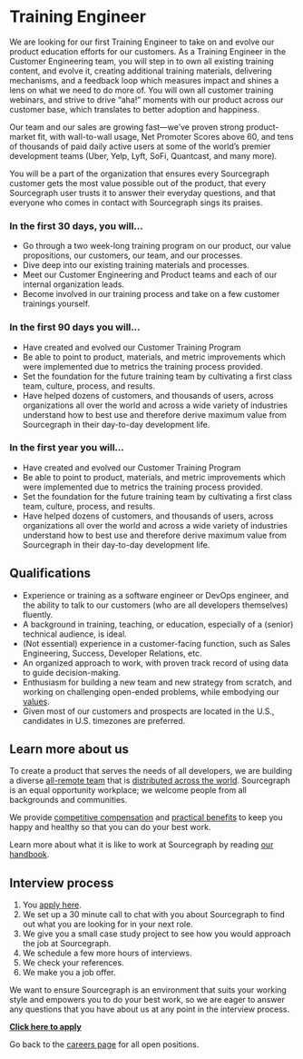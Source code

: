 # Training Engineer

We are looking for our first Training Engineer to take on and evolve our product education efforts for our customers. As a Training Engineer in the Customer Engineering team, you will step in to own all existing training content, and evolve it, creating additional training materials, delivering mechanisms, and a feedback loop which measures impact and shines a lens on what we need to do more of. You will own all customer training webinars, and strive to drive “aha!” moments with our product across our customer base, which translates to better adoption and happiness. 

Our team and our sales are growing fast—we’ve proven strong product-market fit, with wall-to-wall usage, Net Promoter Scores above 60, and tens of thousands of paid daily active users at some of the world’s premier development teams (Uber, Yelp, Lyft, SoFi, Quantcast, and many more).

You will be a part of the organization that ensures every Sourcegraph customer gets the most value possible out of the product, that every Sourcegraph user trusts it to answer their everyday questions, and that everyone who comes in contact with Sourcegraph sings its praises.

### In the first 30 days, you will…

- Go through a two week-long training program on our product, our value propositions, our customers, our team, and our processes.
- Dive deep into our existing training materials and processes.
- Meet our Customer Engineering and Product teams and each of our internal organization leads.
- Become involved in our training process and take on a few customer trainings yourself.


### In the first 90 days you will…

- Have created and evolved our Customer Training Program
- Be able to point to product, materials, and metric improvements which were implemented due to metrics the training process provided.
- Set the foundation for the future training team by cultivating a first class team, culture, process, and results.
- Have helped dozens of customers, and thousands of users, across organizations all over the world and across a wide variety of industries understand how to best use and therefore derive maximum value from Sourcegraph in their day-to-day development life.

### In the first year you will…

- Have created and evolved our Customer Training Program
- Be able to point to product, materials, and metric improvements which were implemented due to metrics the training process provided.
- Set the foundation for the future training team by cultivating a first class team, culture, process, and results.
- Have helped dozens of customers, and thousands of users, across organizations all over the world and across a wide variety of industries understand how to best use and therefore derive maximum value from Sourcegraph in their day-to-day development life.



## Qualifications

- Experience or training as a software engineer or DevOps engineer, and the ability to talk to our customers (who are all developers themselves) fluently.
- A background in training, teaching, or education, especially of a (senior) technical audience, is ideal.
- (Not essential) experience in a customer-facing function, such as Sales Engineering, Success, Developer Relations, etc.
- An organized approach to work, with proven track record of using data to guide decision-making.
- Enthusiasm for building a new team and new strategy from scratch, and working on challenging open-ended problems, while embodying our [values](https://about.sourcegraph.com/company/values).
- Given most of our customers and prospects are located in the U.S., candidates in U.S. timezones are preferred.

## Learn more about us

To create a product that serves the needs of all developers, we are building a diverse [all-remote team](https://about.sourcegraph.com/company/remote) that is [distributed across the world](https://about.sourcegraph.com/company/team). Sourcegraph is an equal opportunity workplace; we welcome people from all backgrounds and communities.

We provide [competitive compensation](https://about.sourcegraph.com/handbook/people-ops/compensation) and [practical benefits](https://about.sourcegraph.com/handbook/people-ops/benefits-and-perks) to keep you happy and healthy so that you can do your best work.

Learn more about what it is like to work at Sourcegraph by reading [our handbook](https://about.sourcegraph.com/handbook/).

## Interview process

1. You [apply here](https://jobs.lever.co/sourcegraph/3ede0606-7a86-45d4-a627-e8cbae7a1a57/apply).
1. We set up a 30 minute call to chat with you about Sourcegraph to find out what you are looking for in your next role.
1. We give you a small case study project to see how you would approach the job at Sourcegraph.
1. We schedule a few more hours of interviews.
1. We check your references.
1. We make you a job offer.

We want to ensure Sourcegraph is an environment that suits your working style and empowers you to do your best work, so we are eager to answer any questions that you have about us at any point in the interview process.

**[Click here to apply](https://jobs.lever.co/sourcegraph/7aae60bb-228f-4e48-89f8-d16646aa4642/apply)**

Go back to the [careers page](../../../company/careers.md) for all open positions.
